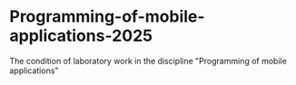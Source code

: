 # Programming-of-mobile-applications-2025
The condition of laboratory work in the discipline "Programming of mobile applications"

